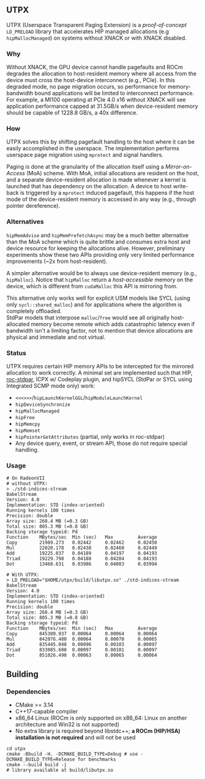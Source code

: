 UTPX
----

UTPX (Userspace Transparent Paging Extension) is a _proof-of-concept_ `LD_PRELOAD` library that
accelerates HIP
managed allocations (e.g `hipMallocManaged`) on systems without XNACK or with XNACK disabled.

### Why

Without XNACK, the GPU device cannot handle pagefaults and ROCm degrades the allocation to
host-resident memory where all access from the device must cross the host-device interconnect (e.g.,
PCIe).
In this degraded mode, no page migration occurs, so performance for memory-bandwidth bound
applications will be limited to interconnect performance.
For example, a MI100 operating at PCIe 4.0 x16 without XNACK will see application performance capped
at 31.5GB/s when device-resident memory should be capable of 1228.8 GB/s, a 40x difference.

### How

UTPX solves this by shifting pagefault handling to the host where it can be easily accomplished in
the userspace.
The implementation performs userspace page migration using `mprotect` and signal handlers.

Paging is done at the granularity of the allocation itself using a *Mirror-on-Access* (MoA) scheme.
With MoA, initial allocations are resident on the host, and a separate device-resident allocation is
made whenever a kernel is launched that has dependency on the allocation.
A device to host write-back is triggered by a `mprotect` induced pagefault, this happens if the host
mode of the device-resident memory is accessed in any way (e.g., through pointer dereference).

### Alternatives

`hipMemAdvise` and `hipMemPrefetchAsync` may be a much better alternative than the MoA scheme which
is quite brittle and consumes extra host and device resource for keeping the allocations alive.
However, preliminary experiments show these two APIs providing only very limited performance
improvements (~2x from host-resident).

A simpler alternative would be to always use device-resident memory (e.g., `hipMalloc`).
Notice that `hipMalloc` return a _host-accessible_ memory on the device, which is different
from `cudaMalloc` this API is mirroring from.

This alternative only works well for explicit USM models like SYCL (using
only `sycl::shared_malloc`) and for applications where the algorithm is completely offloaded.  
StdPar models that interpose `malloc`/`free` would see all originally host-allocated memory become
remote which adds catastrophic latency even if bandwidth isn't a limiting factor, not to mention
that device allocations are physical and immediate and not virtual.

### Status

UTPX requires certain HIP memory APIs to be intercepted for the mirrored allocation to work
correctly. A minimal set are implemented such
that HIP, [roc-stdpar](https://github.com/ROCmSoftwarePlatform/roc-stdpar), ICPX w/ Codeplay plugin,
and hipSYCL (StdPar or SYCL using Integrated SCMP mode only) work:

* `<<<>>>`/`hipLaunchKernelGGL`/`hipModuleLaunchKernel`
* `hipDeviceSynchronize`
* `hipMallocManaged`
* `hipFree`
* `hipMemcpy`
* `hipMemset`
* `hipPointerGetAttributes` (partial, only works in roc-stdpar)
* Any device query, event, or stream API, those do not require special handling.

### Usage

```shell
# On RadeonVII
# without UTPX:
> ./std-indices-stream
BabelStream
Version: 4.0
Implementation: STD (index-oriented)
Running kernels 100 times
Precision: double
Array size: 268.4 MB (=0.3 GB)
Total size: 805.3 MB (=0.8 GB)
Backing storage typeid: Pd
Function    MBytes/sec  Min (sec)   Max         Average     
Copy        21989.273   0.02442     0.02462     0.02450     
Mul         22020.178   0.02438     0.02460     0.02449     
Add         19225.037   0.04189     0.04197     0.04193     
Triad       19229.798   0.04188     0.04204     0.04193     
Dot         13468.631   0.03986     0.04003     0.03994   

# With UTPX:
> LD_PRELOAD="$HOME/utpx/build/libutpx.so" ./std-indices-stream
BabelStream
Version: 4.0
Implementation: STD (index-oriented)
Running kernels 100 times
Precision: double
Array size: 268.4 MB (=0.3 GB)
Total size: 805.3 MB (=0.8 GB)
Backing storage typeid: Pd
Function    MBytes/sec  Min (sec)   Max         Average     
Copy        845300.937  0.00064     0.00064     0.00064     
Mul         842076.480  0.00064     0.00070     0.00065     
Add         835445.048  0.00096     0.00103     0.00097     
Triad       833085.608  0.00097     0.00101     0.00097     
Dot         851026.490  0.00063     0.00065     0.00064 
```

## Building

### Dependencies

* CMake >= 3.14
* C++17-capable compiler
* x86_64 Linux (ROCm is only supported on x86_64: Linux on another architecture and Win32 is not
  supported)
* No extra library is required beyond libstdc++; **a ROCm (HIP/HSA) installation is not required**
  and will not be used

```shell
cd utpx
cmake -Bbuild -H. -DCMAKE_BUILD_TYPE=Debug # use -DCMAKE_BUILD_TYPE=Release for benchmarks
cmake --build build -j
# library available at build/libutpx.so
```
